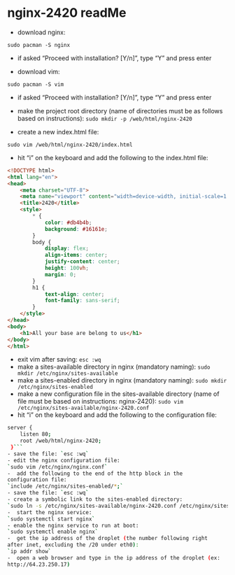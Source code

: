 
# nginx-2420 readMe

- download nginx: 

`sudo pacman -S nginx`

- if asked “Proceed with installation? [Y/n]”, type “Y” and press enter 

- download vim:

`sudo pacman -S vim`

- if asked “Proceed with installation? [Y/n]”, type “Y” and press enter 

- make the project root directory (name of directories must be as follows based on instructions):
`sudo mkdir -p /web/html/nginx-2420` 

- create a new index.html file: 

`sudo vim /web/html/nginx-2420/index.html`
- hit “i” on the keyboard and add the following to the index.html file:

```html
<!DOCTYPE html>
<html lang="en">
<head>
    <meta charset="UTF-8">
    <meta name="viewport" content="width=device-width, initial-scale=1.0">
    <title>2420</title>
    <style>
        * {
            color: #db4b4b;
            background: #16161e;
        }
        body {
            display: flex;
            align-items: center;
            justify-content: center;
            height: 100vh;
            margin: 0;
        }
        h1 {
            text-align: center;
            font-family: sans-serif;
        }
    </style>
</head>
<body>
    <h1>All your base are belong to us</h1>
</body>
</html>
```

- exit vim after saving: `esc :wq`
- make a sites-available directory in nginx (mandatory naming):
`sudo mkdir /etc/nginx/sites-available`
- make a sites-enabled directory in nginx (mandatory naming):
`sudo mkdir /etc/nginx/sites-enabled`
-  make a new configuration file in the sites-available directory (name of file must be based on instructions: nginx-2420):
`sudo vim /etc/nginx/sites-available/nginx-2420.conf`
-  hit “i” on the keyboard and add the following to the
configuration file:
```bash 
server { 
    listen 80; 
    root /web/html/nginx-2420;
 }```
- save the file: `esc :wq`
- edit the nginx configuration file:
`sudo vim /etc/nginx/nginx.conf`
-  add the following to the end of the http block in the
configuration file:
`include /etc/nginx/sites-enabled/*;`
- save the file: `esc :wq`
- create a symbolic link to the sites-enabled directory:
`sudo ln -s /etc/nginx/sites-available/nginx-2420.conf /etc/nginx/sites-enabled`
-  start the nginx service:
`sudo systemctl start nginx`
- enable the nginx service to run at boot:
`sudo systemctl enable nginx`
-  get the ip address of the droplet (the number following right
after inet, excluding the /20 under eth0):
`ip addr show`
-  open a web browser and type in the ip address of the droplet (ex:
http://64.23.250.17)